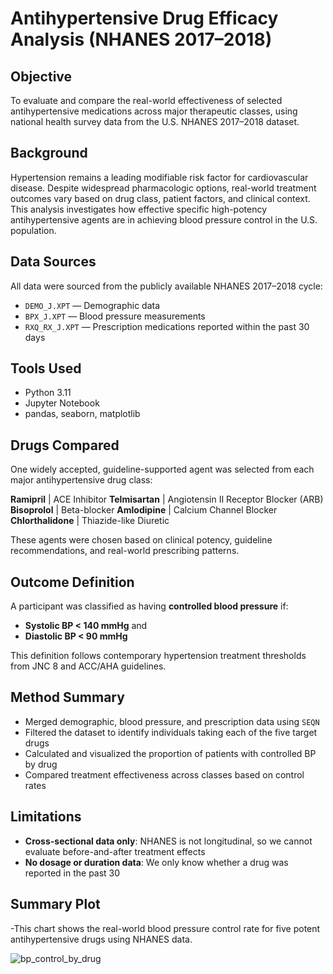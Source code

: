 # Antihypertensive Drug Efficacy Analysis (NHANES 2017–2018)

## Objective

To evaluate and compare the real-world effectiveness of selected antihypertensive medications across major therapeutic classes, using national health survey data from the U.S. NHANES 2017–2018 dataset.

## Background

Hypertension remains a leading modifiable risk factor for cardiovascular disease. Despite widespread pharmacologic options, real-world treatment outcomes vary based on drug class, patient factors, and clinical context. This analysis investigates how effective specific high-potency antihypertensive agents are in achieving blood pressure control in the U.S. population.

## Data Sources

All data were sourced from the publicly available NHANES 2017–2018 cycle:

- `DEMO_J.XPT` — Demographic data  
- `BPX_J.XPT` — Blood pressure measurements  
- `RXQ_RX_J.XPT` — Prescription medications reported within the past 30 days

## Tools Used

- Python 3.11  
- Jupyter Notebook  
- pandas, seaborn, matplotlib  

## Drugs Compared

One widely accepted, guideline-supported agent was selected from each major antihypertensive drug class:

**Ramipril**    | ACE Inhibitor
**Telmisartan** | Angiotensin II Receptor Blocker (ARB)  
**Bisoprolol**  | Beta-blocker
**Amlodipine**  | Calcium Channel Blocker **Chlorthalidone** | Thiazide-like Diuretic

These agents were chosen based on clinical potency, guideline recommendations, and real-world prescribing patterns.

## Outcome Definition

A participant was classified as having **controlled blood pressure** if:
- **Systolic BP < 140 mmHg** and  
- **Diastolic BP < 90 mmHg**

This definition follows contemporary hypertension treatment thresholds from JNC 8 and ACC/AHA guidelines.

## Method Summary

- Merged demographic, blood pressure, and prescription data using `SEQN`
- Filtered the dataset to identify individuals taking each of the five target drugs
- Calculated and visualized the proportion of patients with controlled BP by drug
- Compared treatment effectiveness across classes based on control rates

## Limitations

- **Cross-sectional data only**: NHANES is not longitudinal, so we cannot evaluate before-and-after treatment effects  
- **No dosage or duration data**: We only know whether a drug was reported in the past 30

## Summary Plot

-This chart shows the real-world blood pressure control rate for five potent antihypertensive drugs using NHANES data.

![bp_control_by_drug](https://github.com/user-attachments/assets/da093019-8390-4d79-a0ce-c972bbf8dc9a)
